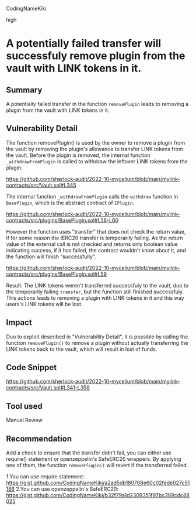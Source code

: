 CodingNameKiki

high

# A potentially failed transfer will successfuly remove plugin from the vault with LINK tokens in it.

## Summary
A potentially failed transfer in the function `removePlugin` leads to removing a plugin from the vault with LINK tokens in it.

## Vulnerability Detail
The function removePlugin() is used by the owner to remove a plugin from the vault by removing the plugin's allowance to transfer LINK tokens from the vault. Before the plugin is removed, the internal function `_withdrawFromPlugin` is called to withdraw the leftover LINK tokens from the plugin: 

https://github.com/sherlock-audit/2022-10-mycelium/blob/main/mylink-contracts/src/Vault.sol#L345

The internal function `_withdrawFromPlugin` calls the `withdraw` function in `BasePlugin`, which is the abstract contract of `IPlugin`.

https://github.com/sherlock-audit/2022-10-mycelium/blob/main/mylink-contracts/src/plugins/BasePlugin.sol#L56-L60

However the function uses "transfer" that does not check the return value, if for some reason the IERC20 transfer is temporarily failing. As the return value of the external call is not checked and returns only boolean value indicating success, if it has failed, the contract wouldn’t know about it, and the function will finish “successfully”.

https://github.com/sherlock-audit/2022-10-mycelium/blob/main/mylink-contracts/src/plugins/BasePlugin.sol#L59

Result:
The LINK tokens weren't transferred successfuly to the vault, duo to the temporarily failing `transfer`, but the function still finished successfuly. This actions leads to removing a plugin with LINK tokens in it and this way users's LINK tokens will be lost.

## Impact
Duo to exploit described in "Vulnerability Detail", it is possible by calling the function `removePlugin()` to remove a plugin without actually transferring the LINK tokens back to the vault, which will result in lost of funds.

## Code Snippet

https://github.com/sherlock-audit/2022-10-mycelium/blob/main/mylink-contracts/src/Vault.sol#L341-L358

## Tool used

Manual Review

## Recommendation
Add a check to ensure that the transfer didn't fail, you can either use require() statement or openzeppelin's SafeERC20 wrappers.
By applying one of them, the function `removePlugin()` will revert if the transferred failed.

1.You can use require statement: https://gist.github.com/CodingNameKiki/a2ad5db180708e60c02fede027c51186
2.You can use openzeppelin's SafeERC20: https://gist.github.com/CodingNameKiki/b32f79a1d2309351f97bc389cdc48025